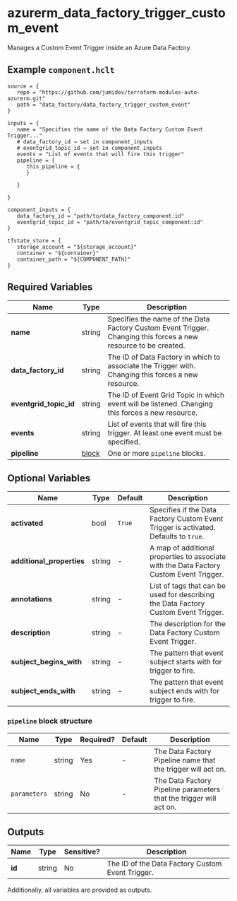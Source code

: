 # azurerm_data_factory_trigger_custom_event

Manages a Custom Event Trigger inside an Azure Data Factory.

## Example `component.hclt`

```hcl
source = {
   repo = "https://github.com/jumidev/terraform-modules-auto-azurerm.git"   
   path = "data_factory/data_factory_trigger_custom_event"   
}

inputs = {
   name = "Specifies the name of the Data Factory Custom Event Trigger..."   
   # data_factory_id → set in component_inputs
   # eventgrid_topic_id → set in component_inputs
   events = "List of events that will fire this trigger"   
   pipeline = {
      this_pipeline = {
      }
      
   }
   
}

component_inputs = {
   data_factory_id = "path/to/data_factory_component:id"   
   eventgrid_topic_id = "path/to/eventgrid_topic_component:id"   
}

tfstate_store = {
   storage_account = "${storage_account}"   
   container = "${container}"   
   container_path = "${COMPONENT_PATH}"   
}

```

## Required Variables

| Name | Type |  Description |
| ---- | --------- |  ----------- |
| **name** | string |  Specifies the name of the Data Factory Custom Event Trigger. Changing this forces a new resource to be created. | 
| **data_factory_id** | string |  The ID of Data Factory in which to associate the Trigger with. Changing this forces a new resource. | 
| **eventgrid_topic_id** | string |  The ID of Event Grid Topic in which event will be listened. Changing this forces a new resource. | 
| **events** | string |  List of events that will fire this trigger. At least one event must be specified. | 
| **pipeline** | [block](#pipeline-block-structure) |  One or more `pipeline` blocks. | 

## Optional Variables

| Name | Type |  Default  |  Description |
| ---- | --------- |  ----------- | ----------- |
| **activated** | bool |  `True`  |  Specifies if the Data Factory Custom Event Trigger is activated. Defaults to `true`. | 
| **additional_properties** | string |  -  |  A map of additional properties to associate with the Data Factory Custom Event Trigger. | 
| **annotations** | string |  -  |  List of tags that can be used for describing the Data Factory Custom Event Trigger. | 
| **description** | string |  -  |  The description for the Data Factory Custom Event Trigger. | 
| **subject_begins_with** | string |  -  |  The pattern that event subject starts with for trigger to fire. | 
| **subject_ends_with** | string |  -  |  The pattern that event subject ends with for trigger to fire. | 

### `pipeline` block structure

| Name | Type | Required? | Default | Description |
| ---- | ---- | --------- | ------- | ----------- |
| `name` | string | Yes | - | The Data Factory Pipeline name that the trigger will act on. |
| `parameters` | string | No | - | The Data Factory Pipeline parameters that the trigger will act on. |



## Outputs

| Name | Type | Sensitive? | Description |
| ---- | ---- | --------- | --------- |
| **id** | string | No  | The ID of the Data Factory Custom Event Trigger. | 

Additionally, all variables are provided as outputs.
